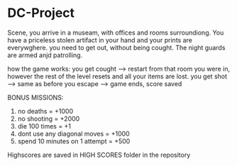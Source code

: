 # DC-Project

Scene, you arrive in a museam, with offices and rooms surroundiong. You have a priceless stolen artifact in your hand and your 
prints are everywghere. you need to get out, without being cought. The night guards are armed anjd patrolling.

how the game works: 
you get cought --> restart from that room you were in, however the rest of the level resets and all your items are lost.
you get shot --> same as before
you escape --> game ends, score saved

BONUS MISSIONS: 
1. no deaths = +1000
2. no shooting = +2000
3. die 100 times = +1
4. dont use any diagonal moves = +1000
5. spend 10 minutes on 1 attempt = +500

Highscores are saved in HIGH SCORES folder in the repository

